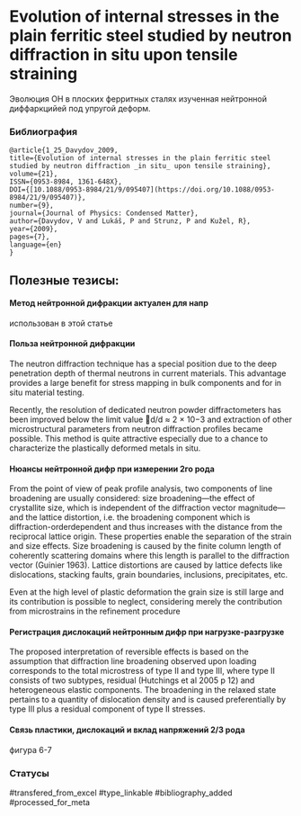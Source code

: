 # Evolution of internal stresses in the plain ferritic steel studied by neutron diffraction in situ upon tensile straining

Эволюция ОН в плоских ферритных сталях изученная нейтронной диффаркцийей под упругой деформ.

### Библиография
```
@article{1_25_Davydov_2009,
title={Evolution of internal stresses in the plain ferritic steel studied by neutron diffraction _in situ_ upon tensile straining},
volume={21},
ISSN={0953-8984, 1361-648X},
DOI={[10.1088/0953-8984/21/9/095407](https://doi.org/10.1088/0953-8984/21/9/095407)},
number={9},
journal={Journal of Physics: Condensed Matter},
author={Davydov, V and Lukáš, P and Strunz, P and Kužel, R},
year={2009},
pages={7},
language={en}
}
```

## Полезные тезисы:

#### Метод нейтронной дифракции актуален для напр
использован в этой статье

#### Польза нейтронной дифракции
The neutron
diffraction technique has a special position due to the deep
penetration depth of thermal neutrons in current materials.
This advantage provides a large benefit for stress mapping
in bulk components and for in situ material testing.

Recently, the resolution of dedicated
neutron powder diffractometers has been improved below
the limit value d/d ≈ 2 × 10−3 and extraction of other
microstructural parameters from neutron diffraction profiles
became possible. This method is quite attractive especially due
to a chance to characterize the plastically deformed metals in
situ.

#### Нюансы нейтронной дифр при измерении 2го рода
From the point of view of peak profile analysis, two components of line broadening are usually considered: size broadening—the effect of crystallite size, which is independent
of the diffraction vector magnitude—and the lattice distortion, i.e. the broadening component which is diffraction-orderdependent and thus increases with the distance from the reciprocal lattice origin. These properties enable the separation of the strain and size effects. Size broadening is caused by the finite column length of coherently scattering domains where this length is parallel to the diffraction vector (Guinier 1963). Lattice distortions are caused by lattice defects like dislocations, stacking faults, grain boundaries, inclusions, precipitates, etc.

Even at the high level of plastic deformation the grain size is still large and its contribution is possible to neglect, considering merely the contribution from microstrains in the refinement procedure

#### Регистрация дислокаций нейтронным дифр при нагрузке-разгрузке
The proposed interpretation of reversible effects is based on the assumption that diffraction line broadening observed upon loading corresponds to the total microstress of type II and type III, where type II consists of two subtypes, residual (Hutchings et al 2005 p 12) and heterogeneous elastic components. The broadening in the relaxed state pertains to a quantity of dislocation density and is caused preferentially by type III plus a residual component of type II stresses.

#### Связь пластики, дислокаций и вклад напряжений 2/3 рода
фигура 6-7



### Статусы
#transfered_from_excel 
#type_linkable 
#bibliography_added
#processed_for_meta
